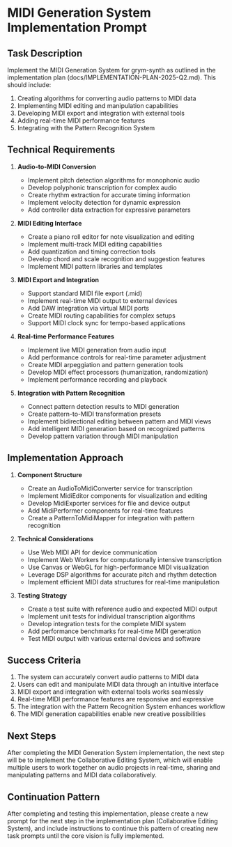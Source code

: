 # MIDI Generation System Implementation Prompt

## Task Description

Implement the MIDI Generation System for grym-synth as outlined in the implementation plan (docs/IMPLEMENTATION-PLAN-2025-Q2.md). This should include:

1. Creating algorithms for converting audio patterns to MIDI data
2. Implementing MIDI editing and manipulation capabilities
3. Developing MIDI export and integration with external tools
4. Adding real-time MIDI performance features
5. Integrating with the Pattern Recognition System

## Technical Requirements

1. **Audio-to-MIDI Conversion**
   - Implement pitch detection algorithms for monophonic audio
   - Develop polyphonic transcription for complex audio
   - Create rhythm extraction for accurate timing information
   - Implement velocity detection for dynamic expression
   - Add controller data extraction for expressive parameters

2. **MIDI Editing Interface**
   - Create a piano roll editor for note visualization and editing
   - Implement multi-track MIDI editing capabilities
   - Add quantization and timing correction tools
   - Develop chord and scale recognition and suggestion features
   - Implement MIDI pattern libraries and templates

3. **MIDI Export and Integration**
   - Support standard MIDI file export (.mid)
   - Implement real-time MIDI output to external devices
   - Add DAW integration via virtual MIDI ports
   - Create MIDI routing capabilities for complex setups
   - Support MIDI clock sync for tempo-based applications

4. **Real-time Performance Features**
   - Implement live MIDI generation from audio input
   - Add performance controls for real-time parameter adjustment
   - Create MIDI arpeggiation and pattern generation tools
   - Develop MIDI effect processors (humanization, randomization)
   - Implement performance recording and playback

5. **Integration with Pattern Recognition**
   - Connect pattern detection results to MIDI generation
   - Create pattern-to-MIDI transformation presets
   - Implement bidirectional editing between pattern and MIDI views
   - Add intelligent MIDI generation based on recognized patterns
   - Develop pattern variation through MIDI manipulation

## Implementation Approach

1. **Component Structure**
   - Create an AudioToMidiConverter service for transcription
   - Implement MidiEditor components for visualization and editing
   - Develop MidiExporter services for file and device output
   - Add MidiPerformer components for real-time features
   - Create a PatternToMidiMapper for integration with pattern recognition

2. **Technical Considerations**
   - Use Web MIDI API for device communication
   - Implement Web Workers for computationally intensive transcription
   - Use Canvas or WebGL for high-performance MIDI visualization
   - Leverage DSP algorithms for accurate pitch and rhythm detection
   - Implement efficient MIDI data structures for real-time manipulation

3. **Testing Strategy**
   - Create a test suite with reference audio and expected MIDI output
   - Implement unit tests for individual transcription algorithms
   - Develop integration tests for the complete MIDI system
   - Add performance benchmarks for real-time MIDI generation
   - Test MIDI output with various external devices and software

## Success Criteria

1. The system can accurately convert audio patterns to MIDI data
2. Users can edit and manipulate MIDI data through an intuitive interface
3. MIDI export and integration with external tools works seamlessly
4. Real-time MIDI performance features are responsive and expressive
5. The integration with the Pattern Recognition System enhances workflow
6. The MIDI generation capabilities enable new creative possibilities

## Next Steps

After completing the MIDI Generation System implementation, the next step will be to implement the Collaborative Editing System, which will enable multiple users to work together on audio projects in real-time, sharing and manipulating patterns and MIDI data collaboratively.

## Continuation Pattern

After completing and testing this implementation, please create a new prompt for the next step in the implementation plan (Collaborative Editing System), and include instructions to continue this pattern of creating new task prompts until the core vision is fully implemented.

